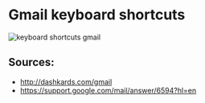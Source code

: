 ﻿# Gmail keyboard shortcuts

![keyboard shortcuts gmail](dashkard-gmail.png 'keyboard shortcuts')

## Sources:

 * http://dashkards.com/gmail
 * https://support.google.com/mail/answer/6594?hl=en